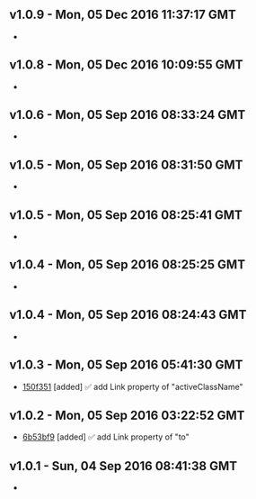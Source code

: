 v1.0.9 - Mon, 05 Dec 2016 11:37:17 GMT
--------------------------------------

- 


v1.0.8 - Mon, 05 Dec 2016 10:09:55 GMT
--------------------------------------

- 


v1.0.6 - Mon, 05 Sep 2016 08:33:24 GMT
--------------------------------------

- 


v1.0.5 - Mon, 05 Sep 2016 08:31:50 GMT
--------------------------------------

- 


v1.0.5 - Mon, 05 Sep 2016 08:25:41 GMT
--------------------------------------

- 


v1.0.4 - Mon, 05 Sep 2016 08:25:25 GMT
--------------------------------------

- 


v1.0.4 - Mon, 05 Sep 2016 08:24:43 GMT
--------------------------------------

- 


v1.0.3 - Mon, 05 Sep 2016 05:41:30 GMT
--------------------------------------

- [150f351](../../commit/150f351) [added] ✅ add Link property of "activeClassName"


v1.0.2 - Mon, 05 Sep 2016 03:22:52 GMT
--------------------------------------

- [6b53bf9](../../commit/6b53bf9) [added] ✅ add Link property of "to"


v1.0.1 - Sun, 04 Sep 2016 08:41:38 GMT
--------------------------------------

- 